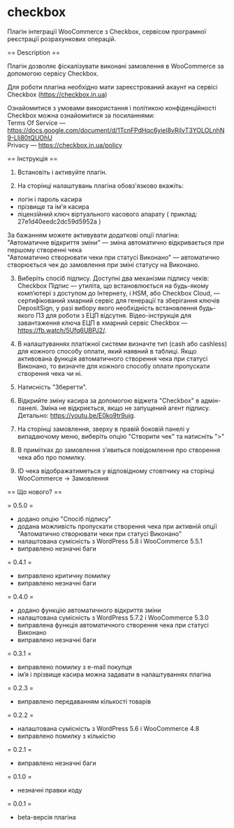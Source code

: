# checkbox
Плагін інтеграції WooCommerce з Checkbox, сервісом програмної реєстрації розрахункових операцій.

== Description ==

Плагін дозволяє фіскалізувати виконані замовлення в WooCommerce за допомогою сервісу Checkbox.

Для роботи плагіна необхідно мати зареєстрований акаунт на сервісі Checkbox (https://checkbox.in.ua)

Ознайомитися з умовами використання і політикою конфіденційності Checkbox можна ознайомитися за посиланнями:<br>Terms Of Service — https://docs.google.com/document/d/1TcnFPdHqc6yiel8vRjIvT3YOLOLnhN9-LIj80tQUOhU<br>Privacy — https://checkbox.in.ua/policy

== Інструкція ==

1. Встановіть і активуйте плагін.

2. На сторінці налаштувань плагіна обовз'язково вкажіть:
- логін і пароль касира
- прізвище та ім'я касира
- ліцензійний ключ віртуального касового апарату ( приклад: 27e1d40eedc2dc59d5952a )

За бажанням можете активувати додаткові опції плагіна: <br> "Автоматичне відкриття зміни" — зміна автоматично відкривається при першому створенні чека <br> "Автоматично створювати чеки при статусі Виконано" — автоматично створюється чек до замовлення при зміні статусу на Виконано.

3. Виберіть спосіб підпису. Доступні два механізми підпису чеків: <br> Checkbox Підпис — утиліта, що встановлюється на будь-якому комп’ютері з доступом до Інтернету, і HSM, або Checkbox Cloud, — сертифікований хмарний сервіс для генерації та зберігання ключів DepositSign, у разі вибору якого необхідність встановлення будь-якого ПЗ для роботи з ЕЦП відсутня. Відео-інструкція для завантаження ключа ЕЦП в хмарний сервіс Checkbox — https://fb.watch/5Ufq6UBPJ2/.

4. В налаштуваннях платіжної системи визначте тип (cash або cashless) для кожного способу оплати, який наявний в таблиці. Якщо активована функція автоматичного створення чека при статусі Виконано, то визначте для кожного способу оплати пропускати створення чека чи ні.

5. Натисність "Зберегти".

6. Відкрийте зміну касира за допомогою віджета "Checkbox" в адмін-панелі. Зміна не відкриється, якщо не запущений агент підпису. Детально: https://youtu.be/E0ko9tr9ujg.

7. На сторінці замовлення, зверху в правій боковій панелі у випадаючому меню, виберіть опцію "Створити чек" та натисніть ">"

8. В примітках до замовлення з'явиться повідомлення про створення чека або про помилку.

9. ID чека відображатиметься у відповідному стовпчику на сторінці WooCommerce -> Замовлення

== Що нового? ==

= 0.5.0 =
* додано опцію "Спосіб підпису"
* додана можливість пропускати створення чека при активній опції "Автоматично створювати чеки при статусі Виконано"
* налаштована сумісність з WordPress 5.8 і WooCommerce 5.5.1
* виправлено незначні баги

= 0.4.1 =
* виправлено критичну помилку
* виправлено незначні баги

= 0.4.0 =
* додано функцію автоматичного відкриття зміни
* налаштована сумісність з WordPress 5.7.2 і WooCommerce 5.3.0
* виправлена функція автоматичного створення чека при статусі Виконано
* виправлено незначні баги

= 0.3.1 =
* виправлено помилку з e-mail покупця
* ім’я і прізвище касира можна задавати в налаштуваннях плагіна

= 0.2.3 =
* виправлено передаванням кількості товарів

= 0.2.2 =
* налаштована сумісність з WordPress 5.6 і WooCommerce 4.8
* виправлено помилку з кількістю

= 0.2.1 =
* виправлено незначні баги

= 0.1.0 =
* незначні правки коду

= 0.0.1 =
* beta-версія плагіна


